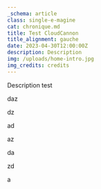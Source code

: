 ```yaml
---
_schema: article
class: single-e-magine
cat: chronique.md
title: Test CloudCannon
title_alignment: gauche
date: 2023-04-30T12:00:00Z
description: Description
img: /uploads/home-intro.jpg
img_credits: credits
---
```

Description test

daz

dz

ad

az

da

zd

a